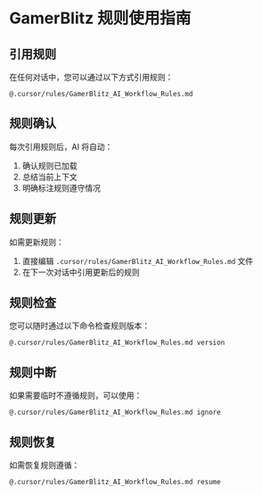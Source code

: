 # GamerBlitz 规则使用指南

## 引用规则

在任何对话中，您可以通过以下方式引用规则：

```
@.cursor/rules/GamerBlitz_AI_Workflow_Rules.md
```

## 规则确认

每次引用规则后，AI 将自动：
1. 确认规则已加载
2. 总结当前上下文
3. 明确标注规则遵守情况

## 规则更新

如需更新规则：
1. 直接编辑 `.cursor/rules/GamerBlitz_AI_Workflow_Rules.md` 文件
2. 在下一次对话中引用更新后的规则

## 规则检查

您可以随时通过以下命令检查规则版本：

```
@.cursor/rules/GamerBlitz_AI_Workflow_Rules.md version
```

## 规则中断

如果需要临时不遵循规则，可以使用：

```
@.cursor/rules/GamerBlitz_AI_Workflow_Rules.md ignore
```

## 规则恢复

如需恢复规则遵循：

```
@.cursor/rules/GamerBlitz_AI_Workflow_Rules.md resume
``` 